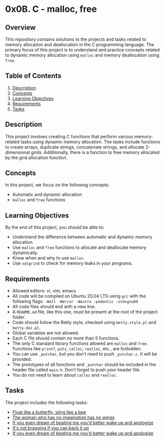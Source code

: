 # 0x0B. C - malloc, free

## Overview

This repository contains solutions to the projects and tasks related to memory allocation and deallocation in the C programming language. The primary focus of this project is to understand and practice concepts related to dynamic memory allocation using `malloc` and memory deallocation using `free`.

## Table of Contents

1. [Description](#description)
2. [Concepts](#concepts)
3. [Learning Objectives](#learning-objectives)
4. [Requirements](#requirements)
5. [Tasks](#tasks)

## Description

This project involves creating C functions that perform various memory-related tasks using dynamic memory allocation. The tasks include functions to create arrays, duplicate strings, concatenate strings, and allocate 2-dimensional grids. Additionally, there is a function to free memory allocated by the grid allocation function.

## Concepts

In this project, we focus on the following concepts:

- Automatic and dynamic allocation
- `malloc` and `free` functions

## Learning Objectives

By the end of this project, you should be able to:

- Understand the difference between automatic and dynamic memory allocation.
- Use `malloc` and `free` functions to allocate and deallocate memory dynamically.
- Know when and why to use `malloc`.
- Use `valgrind` to check for memory leaks in your programs.

## Requirements

- Allowed editors: vi, vim, emacs
- All code will be compiled on Ubuntu 20.04 LTS using `gcc` with the following flags: `-Wall -Werror -Wextra -pedantic -std=gnu89`
- All code files should end with a new line.
- A `README.md` file, like this one, must be present at the root of the project folder.
- Code should follow the Betty style, checked using `betty-style.pl` and `betty-doc.pl`.
- Global variables are not allowed.
- Each C file should contain no more than 5 functions.
- The only C standard library functions allowed are `malloc` and `free`. Functions like `printf`, `puts`, `calloc`, `realloc`, etc., are forbidden.
- You can use `_putchar`, but you don't need to push `_putchar.c`. It will be provided.
- The prototypes of all functions and `_putchar` should be included in the header file called `main.h`. Don't forget to push your header file.
- You do not need to learn about `calloc` and `realloc`.

## Tasks

The project includes the following tasks:

- [Float like a butterfly, sting like a bee](./0-create_array.c)
- [The woman who has no imagination has no wings](./1-strdup.c)
- [If you even dream of beating me you'd better wake up and apologize](./2-str_concat.c)
- [It's not bragging if you can back it up](./3-alloc_grid.c)
- [If you even dream of beating me you'd better wake up and apologize](./4-free_grid.c)

